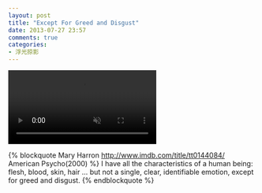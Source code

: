 ```yaml
---
layout: post
title: "Except For Greed and Disgust"
date: 2013-07-27 23:57
comments: true
categories:
- 浮光掠影
---
```


<video autoplay loop muted playsinline>
    <source src="{{ site.static_base }}/downloads/video/movie_clips/american_psycho_jump.mp4" type="video/mp4">
    <p>Your browser doesn't support this embedded video.</p>
</video>

{% blockquote Mary Harron http://www.imdb.com/title/tt0144084/ American Psycho(2000) %}
I have all the characteristics of a human being: flesh, blood, skin, hair … but not a single, clear, identifiable emotion, except for greed and disgust.
{% endblockquote %}
